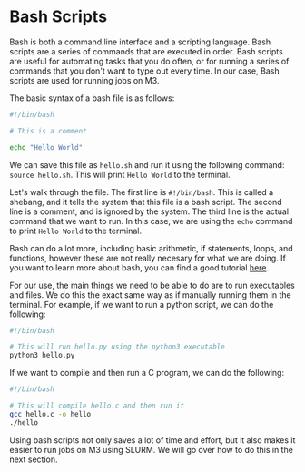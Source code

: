 # Bash Scripts

Bash is both a command line interface and a scripting language. Bash scripts are a series of commands that are executed in order. Bash scripts are useful for automating tasks that you do often, or for running a series of commands that you don't want to type out every time. In our case, Bash scripts are used for running jobs on M3.

The basic syntax of a bash file is as follows:

```bash
#!/bin/bash

# This is a comment

echo "Hello World"
```

We can save this file as `hello.sh` and run it using the following command: `source hello.sh`. This will print `Hello World` to the terminal.

Let's walk through the file. The first line is `#!/bin/bash`. This is called a shebang, and it tells the system that this file is a bash script. The second line is a comment, and is ignored by the system. The third line is the actual command that we want to run. In this case, we are using the `echo` command to print `Hello World` to the terminal.

Bash can do a lot more, including basic arithmetic, if statements, loops, and functions, however these are not really necesary for what we are doing. If you want to learn more about bash, you can find a good tutorial [here](https://linuxconfig.org/bash-scripting-tutorial).

For our use, the main things we need to be able to do are to run executables and files. We do this the exact same way as if manually running them in the terminal. For example, if we want to run a python script, we can do the following:

```bash
#!/bin/bash

# This will run hello.py using the python3 executable
python3 hello.py
```

If we want to compile and then run a C program, we can do the following:

```bash
#!/bin/bash

# This will compile hello.c and then run it
gcc hello.c -o hello
./hello
```

Using bash scripts not only saves a lot of time and effort, but it also makes it easier to run jobs on M3 using SLURM. We will go over how to do this in the next section.
